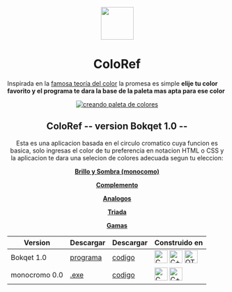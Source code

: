 <p align="center"><a href="#"><img src="https://i.ibb.co/4M63xk1/ColoRef.png"width="75"></a></p>

<h1 align="center">ColoRef</h1>
  
Inspirada en la [famosa teoría del color](https://es.wikipedia.org/wiki/Teoría_del_color) la promesa es simple **elije tu color favorito y el programa te dara la base de la paleta mas apta para ese color**


<p align="center">
<a href="#"><img src="https://media.giphy.com/media/Wrs1KvPON1k6fNMMQC/giphy.gif" alt="creando paleta de colores" ></a>
<p/>

<h2 align="center">ColoRef -- version Bokqet 1.0 --</h2>
  

<p align="center">Esta es una aplicacion basada en el circulo cromatico cuya funcion es basica, solo ingresas el color de tu preferencia en notacion HTML o CSS y la aplicacion te dara una selecion de colores adecuada segun tu eleccion:<p/>

<p align="center"><a href="https://es.wikipedia.org/wiki/Color_monocromáticos"><b>Brillo y Sombra (monocomo)<a/><b/><p/>
<p align="center"><a href="https://es.wikipedia.org/wiki/Colores_complementarios"><b>Complemento<a/><b/><p/>
<p align="center"><a href="https://es.wikipedia.org/wiki/Colores_análogos"><b>Analogos<a/><b/><p/>
<p align="center"><a href="https://www.google.com/search?client=opera&sxsrf=ALeKk03qt_gTf4YKuNa8NB0dE9CVRdVrng%3A1598057689378&ei=2WxAX7TJFsKFtQaJ-YfoDA&q=triada+color&oq=triada+color&gs_lcp=CgZwc3ktYWIQDDIHCAAQFBCHAjICCAAyBggAEAcQHjIGCAAQBxAeMgYIABAHEB4yBggAEAcQHjIGCAAQBxAeMgYIABAHEB4yBggAEAcQHjIGCAAQBxAeOgQIABBHOgQIABBDOggIABAHEAoQHlCtEFirF2DOJGgAcAF4AIABgwGIAeYFkgEDMC42mAEAoAEBqgEHZ3dzLXdpesABAQ&sclient=psy-ab&ved=0ahUKEwj0mZ_nzK3rAhXCQs0KHYn8Ac0Q4dUDCAs"><b>Triada<a/><b/><p/>
<p align="center"><a href="https://es.wikipedia.org/wiki/Gama_de_color"><b>Gamas<b/><a/><p/>

 Version | Descargar | Descargar | Construido en
  --- | --- | --- | ---
  Bokqet 1.0 | [programa](https://mega.nz/file/d5pFgKaJ#UMyj8xHFC6-dctNCzkz2mpYEPx4DKU4COEsA-Fwf4fU) | [codigo](https://github.com/NekoShooter/ColorRef/releases/tag/bokqet-v1.0) | <a href="#"><img src="https://i.ibb.co/1Q10GFX/C.png" alt="C" width='30'></a> <a href="#"><img src="https://i.ibb.co/hd3yP7D/C.png" alt="C++" width='30'></a> <a href="#"><img src="https://i.ibb.co/QDXhVsT/QT.png" alt="QT" width='30'> </a>
 monocromo 0.0 | [.exe](https://mega.nz/file/RgBVRYpJ#_GdBhhNPqfn32tNVp_hIM771uWIWmgpR4ThipoNuZzo) | [codigo](https://github.com/NekoShooter/ColorRef/releases/tag/monocromo-v0.0)| <a href="#"><img src="https://i.ibb.co/1Q10GFX/C.png" alt="C" width='30'></a> <a href="#"><img src="https://i.ibb.co/hd3yP7D/C.png" alt="C++" width='30'></a>